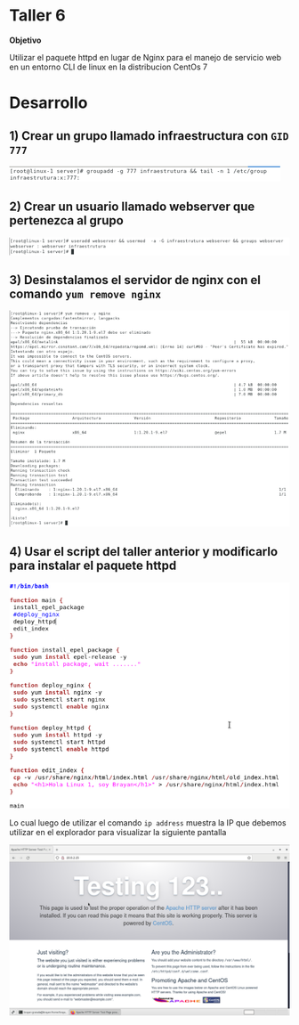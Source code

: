 Taller 6
===

**Objetivo**

Utilizar el paquete httpd en lugar de Nginx para el manejo de servicio web en un entorno CLI de linux en la distribucion CentOs 7

Desarrollo
===
## 1) Crear un grupo llamado infraestructura con `GID 777`

<img src="/img/6/groupadd.png" title="groupadd.png" name="groupadd.png"/><br>

## 2) Crear un usuario llamado webserver que pertenezca al grupo

<img src="/img/6/useradd.png" title="useradd.png" name="useradd.png"/><br>

## 3) Desinstalamos el servidor de nginx con el comando `yum remove nginx`

<img src="/img/6/remove-nginx.png" title="remove-nginx.png" name="remove-nginx.png"/><br>

## 4) Usar el script del taller anterior y modificarlo para instalar el paquete httpd

<img src="/img/6/edit-script.png" title="edit-script.png" name="edit-script.png"/><br>

Lo cual luego de utilizar el comando `ip address` muestra la IP que debemos utilizar en el explorador para visualizar la siguiente pantalla 

<img src="/img/6/testing.png" title="testing.png" name="testing.png"/><br>
